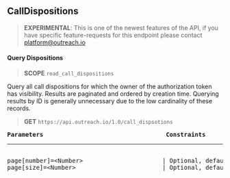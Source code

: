 CallDispositions
----------------

> **EXPERIMENTAL**: This is one of the newest features of the API, if you have specific feature-requests for this endpoint please contact platform@outreach.io

#### Query Dispositions

> **SCOPE** `read_call_dispositions`

Query all call dispositions for which the owner of the authorization token has visibility. Results are paginated and ordered by creation time. Querying results by ID is generally unnecessary due to the low cardinality of these records.

> **GET** `https://api.outreach.io/1.0/call_dispsotions`

<pre>
<b>Parameters</b>                                  <b>Constraints</b>
<hr/>
page[number]=&lt;Number&gt;                      | Optional, default: 1.
page[size]=&lt;Number&gt;                        | Optional, default: 50, maximum: 50.
</pre>

